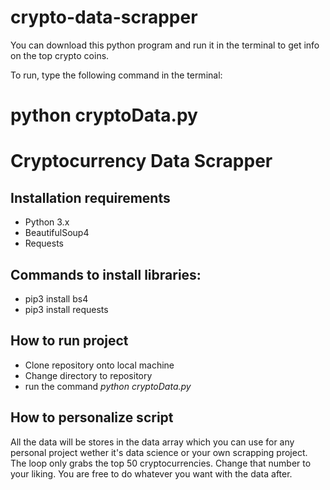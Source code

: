 # crypto-data-scrapper

You can download this python program and run it in the terminal to get info on the top crypto coins.

To run, type the following command in the terminal:

python cryptoData.py
=======
# Cryptocurrency Data Scrapper

## Installation requirements
* Python 3.x
* BeautifulSoup4
* Requests

## Commands to install libraries:
* pip3 install bs4
* pip3 install requests

## How to run project
* Clone repository onto local machine
* Change directory to repository
* run the command _python cryptoData.py_

## How to personalize script
All the data will be stores in the data array which you can use for any personal project wether it's data science or your own scrapping project.
The loop only grabs the top 50 cryptocurrencies. Change that number to your liking. You are free to do whatever you want with the data after.

